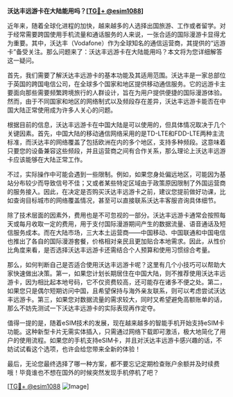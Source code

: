 **沃达丰远游卡在大陆能用吗？[[TG💪+ @esim1088](https://t.me/s/esim1088)]**

近年来，随着全球化进程的加快，越来越多的人选择出国旅游、工作或者留学。对于经常需要跨国使用手机流量和通话服务的人来说，一张合适的国际漫游卡显得尤为重要。其中，沃达丰（Vodafone）作为全球知名的通信运营商，其提供的“远游卡”备受关注。那么问题来了：沃达丰远游卡在大陆能用吗？本文将为您详细解答这一疑问。

首先，我们需要了解沃达丰远游卡的基本功能及其适用范围。沃达丰是一家总部位于英国的跨国电信公司，在全球多个国家和地区提供移动通信服务。它的远游卡主要面向那些需要频繁跨境旅行的人群设计，旨在为用户提供便捷的国际漫游体验。然而，由于不同国家和地区的网络制式以及频段存在差异，沃达丰远游卡能否在中国大陆正常使用成为许多人关心的问题。

根据目前的信息，沃达丰远游卡在中国大陆是可以使用的，但具体情况取决于几个关键因素。首先，中国大陆的移动通信网络采用的是TD-LTE和FDD-LTE两种主流标准，而沃达丰的网络覆盖了包括欧洲在内的多个地区，支持多种频段。这意味着只要您的设备兼容这些频段，并且运营商之间有合作关系，那么理论上沃达丰远游卡应该能够在大陆正常工作。

不过，实际操作中可能会遇到一些限制。例如，如果您身处偏远地区，可能因为基站分布较少而导致信号不佳；又或者某些特定区域由于政策原因限制了外国运营商的服务接入。因此，在决定是否购买沃达丰远游卡之前，建议您提前做好功课，比如查询目标城市的网络覆盖情况，甚至可以直接联系沃达丰客服咨询具体细节。

除了技术层面的因素外，费用也是不可忽视的一部分。沃达丰远游卡通常会按照每天或每月收取一定的费用，用于支付国际漫游期间产生的数据流量、语音通话及短信服务成本。而在大陆市场，三大本土运营商——中国移动、中国联通和中国电信也推出了各自的国际漫游套餐，价格相对亲民且更加贴合本地需求。因此，从性价比角度来看，是否选择沃达丰远游卡还需结合个人预算和使用习惯综合考量。

那么，如何判断自己是否适合使用沃达丰远游卡呢？这里有几个小技巧可以帮助大家快速做出决策。第一，如果您计划长期居住在中国大陆，则不推荐使用沃达丰远游卡，因为相比起本地号码，它不仅资费较高，还可能存在诸多不便之处。第二，如果您只是偶尔短期访问中国，且希望保持与海外亲友联系，则可以考虑尝试沃达丰远游卡。第三，如果您对数据流量的需求较大，同时又希望避免高额账单的话，那么不妨先测试一下沃达丰远游卡的实际表现再作定夺。

值得一提的是，随着eSIM技术的发展，现在越来越多的智能手机开始支持eSIM卡功能。这种新型卡片无需实体插入，只需通过网络下载即可激活，极大地简化了用户的使用流程。如果您的手机支持eSIM卡，并且对沃达丰远游卡感兴趣的话，不妨试试看这个选项，也许会给您带来全新的体验！

最后，无论您最终选择了哪一种方案，都不要忘记定期检查账户余额并及时续费哦！毕竟谁也不想在国外的时候突然发现手机停机了吧？

[[TG💪+ @esim1088](https://t.me/s/esim1088) ![Image](https://i.postimg.cc/4NQfJmqS/Snipaste-2025-05-13-00-14-12.png)]